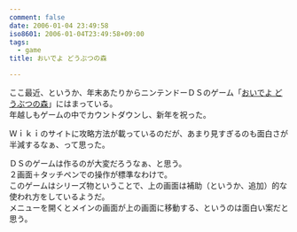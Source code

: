 ```yaml
---
comment: false
date: 2006-01-04 23:49:58
iso8601: 2006-01-04T23:49:58+09:00
tags:
  - game
title: おいでよ どうぶつの森

---
```


<div class="entry-body">
  <p>ここ最近、というか、年末あたりからニンテンドーＤＳのゲーム「<a href="http://www.nintendo.co.jp/ds/admj/">おいでよ どうぶつの森</a>」にはまっている。<br />
    年越しもゲームの中でカウントダウンし、新年を祝った。</p>

  <p>Ｗｉｋｉのサイトに攻略方法が載っているのだが、あまり見すぎるのも面白さが半減するなぁ、って思った。</p>

  <p>ＤＳのゲームは作るのが大変だろうなぁ、と思う。<br />
    ２画面＋タッチペンでの操作が標準なわけで。<br />
    このゲームはシリーズ物ということで、上の画面は補助（というか、追加）的な使われ方をしているようだ。<br />
    メニューを開くとメインの画面が上の画面に移動する、というのは面白い案だと思う。</p>
</div>
